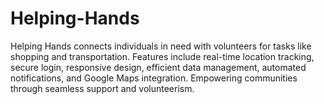 # Helping-Hands
Helping Hands connects individuals in need with volunteers for tasks like shopping and transportation. Features include real-time location tracking, secure login, responsive design, efficient data management, automated notifications, and Google Maps integration. Empowering communities through seamless support and volunteerism.
